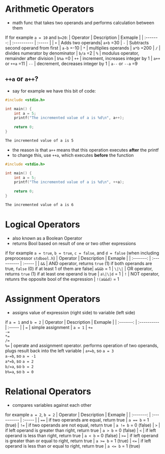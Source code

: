 # Arithmetic Operators
* math func that takes two operands and performs calculation between them <br>

If for example `a = 10` and `b=20`:
| Operator | Description | Exmaple |
| :-------: | :---------- | :----- |
| `+` | Adds two operands| `a+b` =30
| `-` | Subtracts second operand from first | `a-b` =-10
| `*` | multiplies operands | `a*b` =200
| `/` | divides numerator by denominator | `b/a` =2
| `%` | modulus operator, remainder after division | `b%a` =0
| `++` | increment, increases integer by 1 | `a++` or `++a` =11
| `--` | decrement, decreases integer by 1 | `a--` or `--a` =9
## `++a` or `a++`?
* say for example we have this bit of code:
```c
#include <stdio.h>

int main() {
    int a = 5;
    printf("The incremented value of a is %d\n", a++);
    
    return 0;
}
```
```cmd
The incremented value of a is 5
```
* the reason is that `a++` means that this operation executes **after** the printf
* to change this, use `++a`, which executes **before** the function
```c
#include <stdio.h>

int main() {
    int a = 5;
    printf("The incremented value of a is %d\n", ++a);
    
    return 0;
}
```
```cmd
The incremented value of a is 6
```
# Logical Operators
* also known as a Boolean Operator
* returns Bool based on result of one or two other expressions

if for example `a = true`, `b = true`, `c = false`, and `d = false` (when including preprocessor `stdbool.h`)
| Operator | Description | Exmaple |
| :-------: | :---------- | :----- |
| `&&` | AND operator, returns `true` (1) if both operands are true, `false` (0) if at least 1 of them are false| `a&&b` = 1
| `\|\|` | OR operator, returns `true` (1) if at least one operand is true |  `a\|\|d` = 1
| `!` | NOT operator, retunrs the opposite bool of the expression | `!(a&&d)` = 1 
# Assignment Operators
* assigns value of expression (right side) to variable (left side)

if `a = 1` and `b = 2`
| Operator | Description | Exmaple |
| :-------: | :---------- | :----- |
| `=` | simple assignment | `a = 1`
| `+=` <br> `-=`<br> `*=`<br> `/=`<br> `%=` | operate and assignment operator. performs operation of two operands, plugs result back into the left variable | `a+=b`, so `a = 3` <br> `a-=b`, so `a = -1` <br> `a*=b`, so `a = 2` <br> `b/=a`, so `b = 2` <br> `b%=a`, so `b = 0`
# Relational Operators
* compares variables against each other

for example `a = 2`, `b = 2`
| Operator | Description | Exmaple |
| :-------: | :---------- | :----- |
| `==` | if two operands are equal, return true | `a == b` = 1 (true)
| `!=` | if two operands are not equal, return true | `a != b` = 0 (false)
| `>` | if left operand is greater than right, return true | `a > b` = 0 (false)
| `<` | if left operand is less than right, return true | `a < b` = 0 (false)
| `>=` | if left operand is greater than or equal to right, return true | `a >= b` = 1 (true)
| `<=` | if left operand is less than or equal to right, return true | `a <= b` = 1 (true)